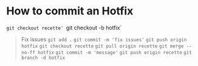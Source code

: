 # How to commit an Hotfix
`git checkout recette'
`git checkout -b hotfix`
> Fix issues
`git add .`
`git commit -m 'fix issues'`
`git push origin hotfix`
`git checkout recette`
`git pull origin recette`
`git merge --no-ff hotfix`
`git commit -m 'message'`
`git push origin recette`
`git branch -d hotfix`
